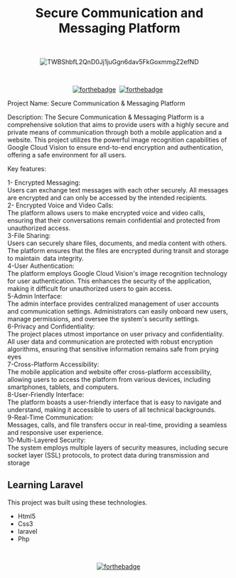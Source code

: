 <h1 align="center">
 Secure Communication and Messaging Platform
</h1>
<div align="left", height="48" , width="48" >
 
</div>

<br/>

<center>


![TWBShbfL2QnD0Jj1juGgn6dav5FkGoxmmgZ2efND](https://github.com/hcarbelnainanis/scmp_app/assets/71183864/811fa2c5-eeed-40e7-8412-de0a248851e0)

</center>

<div align="center">
 
</div>

<br/>

<center>


[![forthebadge](https://forthebadge.com/images/badges/built-by-developers.svg)](https://forthebadge.com)&nbsp;
[![forthebadge](https://forthebadge.com/images/badges/ctrl-c-ctrl-v.svg)](https://forthebadge.com) &nbsp;
</center>
Project Name: Secure Communication & Messaging Platform

Description: The Secure Communication & Messaging Platform is a comprehensive solution that aims to provide users with a highly secure and private means of communication through both a mobile application and a website. This project utilizes the powerful image recognition capabilities of Google Cloud Vision to ensure end-to-end encryption and authentication, offering a safe environment for all users.

Key features:

1-   Encrypted Messaging:<br>
Users can exchange text messages with each other securely. All messages are encrypted and can only be accessed by the intended recipients.<br>
2-   Encrypted Voice and Video Calls:<br>
The platform allows users to make encrypted voice and video calls, ensuring that their conversations remain confidential and protected from unauthorized access.<br>
3-File Sharing:<br>
Users can securely share files, documents, and media content with others. The platform ensures that the files are encrypted during transit and storage to maintain&nbsp; data integrity.<br>
4-User Authentication:<br>
The platform employs Google Cloud Vision's image recognition technology for user authentication. This enhances the security of the application, making it difficult for unauthorized users to gain access.<br>
5-Admin Interface:<br>
The admin interface provides centralized management of user accounts and communication settings. Administrators can easily onboard new users, manage permissions, and oversee the system's security settings.<br>
6-Privacy and Confidentiality:<br>
The project places utmost importance on user privacy and confidentiality. All user data and communication are protected with robust encryption algorithms, ensuring that sensitive information remains safe from prying eyes<br>
7-Cross-Platform Accessibility:<br>
The mobile application and website offer cross-platform accessibility, allowing users to access the platform from various devices, including smartphones, tablets, and computers.<br>
8-User-Friendly Interface:<br>
The platform boasts a user-friendly interface that is easy to navigate and understand, making it accessible to users of all technical backgrounds.<br>
9-Real-Time Communication: <br>
Messages, calls, and file transfers occur in real-time, providing a seamless and responsive user experience.<br>
10-Multi-Layered Security:<br>
The system employs multiple layers of security measures, including secure socket layer (SSL) protocols, to protect data during transmission and storage<br>

## Learning Laravel

This project was built using these technologies.

- Html5
- Css3
- laravel
- Php
<div align="center">
 
</div>

<br/>

<center>


[![forthebadge](https://forthebadge.com/images/badges/built-with-love.svg)](https://forthebadge.com)&nbsp;

</center>



